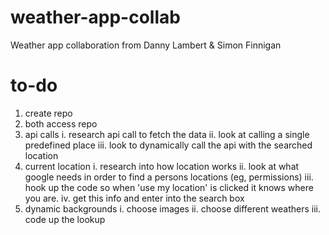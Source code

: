 # weather-app-collab
Weather app collaboration from Danny Lambert &amp; Simon Finnigan

# to-do
1. create repo
2. both access repo
3. api calls
    i. research api call to fetch the data
    ii. look at calling a single predefined place
    iii. look to dynamically call the api with the searched location
4. current location
    i. research into how location works
    ii. look at what google needs in order to find a persons locations (eg, permissions)
    iii. hook up the code so when 'use my location' is clicked it knows where you are.
    iv. get this info and enter into the search box
5. dynamic backgrounds
    i. choose images
    ii. choose different weathers
    iii. code up the lookup